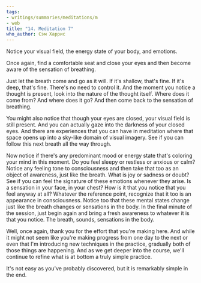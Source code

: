 ```yaml
---
tags:
- writings/summaries/meditations/m
- web
title: "14. Meditation 7"
who_author: Сэм Харрис
---
```


Notice your visual field, the energy state of your body, and emotions.

Once again, find a comfortable seat and close your eyes and then become aware of the sensation of breathing.

Just let the breath come and go as it will. If it's shallow, that's fine. If it's deep,
that's fine. There's no need to control it.
And the moment you notice a thought is present, look into the nature of the thought itself.
Where does it come from? And where does it go?
And then come back to the sensation of breathing.

You might also notice that though your eyes are closed, your visual field is still present.
And you can actually gaze into the darkness of your closed eyes.
And there are experiences that you can have in meditation where that space opens up into a sky-like domain of visual imagery.
See if you can follow this next breath all the way through.

Now notice if there's any predominant mood or energy state that's coloring your mind in this moment.
Do you feel sleepy or restless or anxious or calm?
Notice any feeling tone to consciousness and then take that too as an object of awareness, just like the breath.
What is joy or sadness or doubt?
See if you can feel the signature of these emotions whenever they arise.
Is a sensation in your face, in your chest?
How is it that you notice that you feel anyway at all?
Whatever the reference point, recognize that it too is an appearance in consciousness.
Notice too that these mental states change just like the breath changes or sensations in the body.
In the final minute of the session, just begin again and bring a fresh awareness to whatever it is that you notice.
The breath, sounds, sensations in the body.

Well, once again, thank you for the effort that you're making here.
And while it might not seem like you're making progress from one day to the next or even that I'm introducing new techniques in the practice, gradually both of those things are happening.
And as we get deeper into the course, we'll continue to refine what is at bottom a truly simple practice.

It's not easy as you've probably discovered, but it is remarkably simple in the end.